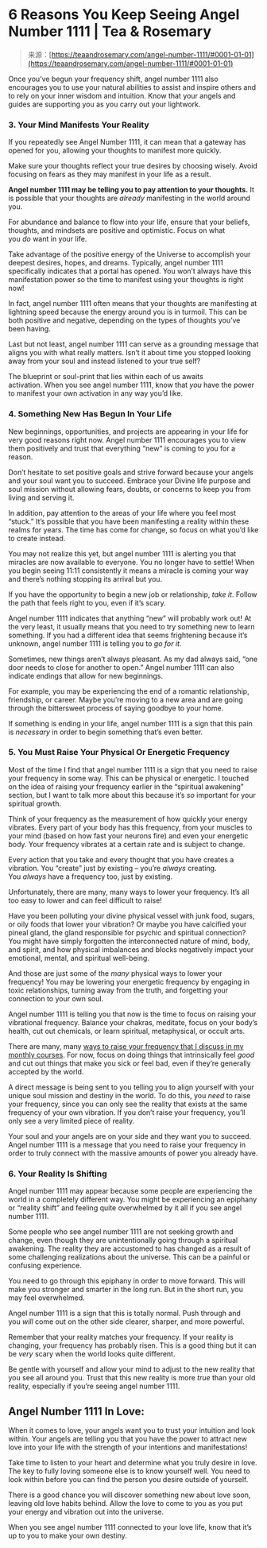 <!--yml
category: 未分类
date: 2024-06-12 18:22:49
-->

# 6 Reasons You Keep Seeing Angel Number 1111 | Tea & Rosemary

> 来源：[https://teaandrosemary.com/angel-number-1111/#0001-01-01](https://teaandrosemary.com/angel-number-1111/#0001-01-01)

Once you’ve begun your frequency shift, angel number 1111 also encourages you to use your natural abilities to assist and inspire others and to rely on your inner wisdom and intuition. Know that your angels and guides are supporting you as you carry out your lightwork.

### 3\. Your Mind Manifests Your Reality

If you repeatedly see Angel Number 1111, it can mean that a gateway has opened for you, allowing your thoughts to manifest more quickly. 

Make sure your thoughts reflect your true desires by choosing wisely. Avoid focusing on fears as they may manifest in your life as a result.

**Angel number 1111 may be telling you to pay attention to your thoughts.** It is possible that your thoughts are *already* manifesting in the world around you. 

For abundance and balance to flow into your life, ensure that your beliefs, thoughts, and mindsets are positive and optimistic. Focus on what you *do* want in your life. 

Take advantage of the positive energy of the Universe to accomplish your deepest desires, hopes, and dreams. Typically, angel number 1111 specifically indicates that a portal has opened. You won’t always have this manifestation power so the time to manifest using your thoughts is right now!

In fact, angel number 1111 often means that your thoughts are manifesting at lightning speed because the energy around you is in turmoil. This can be both positive and negative, depending on the types of thoughts you’ve been having.

Last but not least, angel number 1111 can serve as a grounding message that aligns you with what really matters. Isn’t it about time you stopped looking away from your soul and instead listened to your true self? 

The blueprint or soul-print that lies within each of us awaits activation. When you see angel number 1111, know that *you* have the power to manifest your own activation in any way you’d like.

### 4\. Something New Has Begun In Your Life

New beginnings, opportunities, and projects are appearing in your life for very good reasons right now. Angel number 1111 encourages you to view them positively and trust that everything “new” is coming to you for a reason.

Don’t hesitate to set positive goals and strive forward because your angels and your soul want you to succeed. Embrace your Divine life purpose and soul mission without allowing fears, doubts, or concerns to keep you from living and serving it.

In addition, pay attention to the areas of your life where you feel most “stuck.” It’s possible that you have been manifesting a reality within these realms for years. The time has come for change, so focus on what you’d like to create instead.

You may not realize this yet, but angel number 1111 is alerting you that miracles are now available to everyone. You no longer have to settle! When you begin seeing 11:11 consistently it means a miracle is coming your way and there’s nothing stopping its arrival but you.

If you have the opportunity to begin a new job or relationship, *take it*. Follow the path that feels right to you, even if it’s scary.

Angel number 1111 indicates that anything “new” will probably work out! At the very least, it usually means that you need to try something new to learn something. If you had a different idea that seems frightening because it’s unknown, angel number 1111 is telling you to *go for it.*

Sometimes, new things aren’t always pleasant. As my dad always said, “one door needs to close for another to open.” Angel number 1111 can also indicate endings that allow for new beginnings.

For example, you may be experiencing the end of a romantic relationship, friendship, or career. Maybe you’re moving to a new area and are going through the bittersweet process of saying goodbye to your home.

If something is ending in your life, angel number 1111 is a sign that this pain is *necessary* in order to begin something that’s even better.

### 5\. You Must Raise Your Physical Or Energetic Frequency

Most of the time I find that angel number 1111 is a sign that you need to raise your frequency in some way. This can be physical or energetic. I touched on the idea of raising your frequency earlier in the “spiritual awakening” section, but I want to talk more about this because it’s *so* important for your spiritual growth.

Think of your frequency as the measurement of how quickly your energy vibrates. Every part of your body has this frequency, from your muscles to your mind (based on how fast your neurons fire) and even your energetic body. Your frequency vibrates at a certain rate and is subject to change.

Every action that you take and every thought that you have creates a vibration. You “create” just by existing – you’re *always* creating. You *always* have a frequency too, just by existing.

Unfortunately, there are many, many ways to lower your frequency. It’s all too easy to lower and can feel difficult to raise!

Have you been polluting your divine physical vessel with junk food, sugars, or oily foods that lower your vibration? Or maybe you have calcified your pineal gland, the gland responsible for psychic and spiritual connection? You might have simply forgotten the interconnected nature of mind, body, and spirit, and how physical imbalances and blocks negatively impact your emotional, mental, and spiritual well-being.

And those are just some of the *many* physical ways to lower your frequency! You may be lowering your energetic frequency by engaging in toxic relationships, turning away from the truth, and forgetting your connection to your own soul.

Angel number 1111 is telling you that now is the time to focus on raising your vibrational frequency. Balance your chakras, meditate, focus on your body’s health, cut out chemicals, or learn spiritual, metaphysical, or occult arts.

There are many, many [ways to raise your frequency that I discuss in my monthly courses](https://teaandrosemary.thinkific.com/courses/raise-your-frequency). For now, focus on doing things that intrinsically feel *good* and cut out things that make you sick or feel bad, even if they’re generally accepted by the world.

A direct message is being sent to you telling you to align yourself with your unique soul mission and destiny in the world. To do this, you *need* to raise your frequency, since you can only see the reality that exists at the same frequency of your own vibration. If you don’t raise your frequency, you’ll only see a very limited piece of reality.

Your soul and your angels are on your side and they want you to succeed. Angel number 1111 is a message that you need to raise your frequency in order to truly connect with the massive amounts of power you already have.

### 6\. Your Reality Is Shifting

Angel number 1111 may appear because some people are experiencing the world in a completely different way. You might be experiencing an epiphany or “reality shift” and feeling quite overwhelmed by it all if you see angel number 1111.

Some people who see angel number 1111 are not seeking growth and change, even though they are unintentionally going through a spiritual awakening. The reality they are accustomed to has changed as a result of some challenging realizations about the universe. This can be a painful or confusing experience.

You need to go through this epiphany in order to move forward. This will make you stronger and smarter in the long run. But in the short run, you may feel overwhelmed.

Angel number 1111 is a sign that this is totally normal. Push through and you *will* come out on the other side clearer, sharper, and more powerful.

Remember that your reality matches your frequency. If your reality is changing, your frequency has probably risen. This is a good thing but it can be *very* scary when the world looks quite different.

Be gentle with yourself and allow your mind to adjust to the new reality that you see all around you. Trust that this new reality is more *true* than your old reality, especially if you’re seeing angel number 1111.

## Angel Number 1111 In Love:

When it comes to love, your angels want you to trust your intuition and look within. Your angels are telling you that you have the power to attract new love into your life with the strength of your intentions and manifestations!

Take time to listen to your heart and determine what you truly desire in love. The key to fully loving someone else is to know yourself well. You need to look within before you can find the person you desire outside of yourself.

There is a good chance you will discover something new about love soon, leaving old love habits behind. Allow the love to come to you as you put your energy and vibration out into the universe.

When you see angel number 1111 connected to your love life, know that it’s up to you to make your own destiny.
